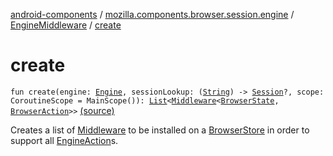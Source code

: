 [android-components](../../index.md) / [mozilla.components.browser.session.engine](../index.md) / [EngineMiddleware](index.md) / [create](./create.md)

# create

`fun create(engine: `[`Engine`](../../mozilla.components.concept.engine/-engine/index.md)`, sessionLookup: (`[`String`](https://kotlinlang.org/api/latest/jvm/stdlib/kotlin/-string/index.html)`) -> `[`Session`](../../mozilla.components.browser.session/-session/index.md)`?, scope: CoroutineScope = MainScope()): `[`List`](https://kotlinlang.org/api/latest/jvm/stdlib/kotlin.collections/-list/index.html)`<`[`Middleware`](../../mozilla.components.lib.state/-middleware.md)`<`[`BrowserState`](../../mozilla.components.browser.state.state/-browser-state/index.md)`, `[`BrowserAction`](../../mozilla.components.browser.state.action/-browser-action.md)`>>` [(source)](https://github.com/mozilla-mobile/android-components/blob/master/components/browser/session/src/main/java/mozilla/components/browser/session/engine/EngineMiddleware.kt#L40)

Creates a list of [Middleware](../../mozilla.components.lib.state/-middleware.md) to be installed on a [BrowserStore](../../mozilla.components.browser.state.store/-browser-store/index.md) in order to support all
[EngineAction](../../mozilla.components.browser.state.action/-engine-action/index.md)s.

